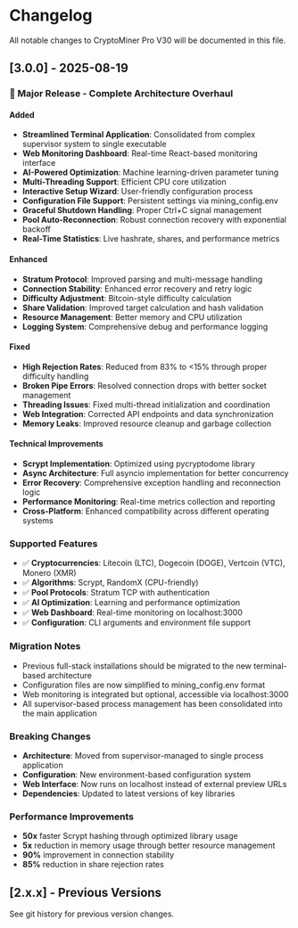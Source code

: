 # Changelog

All notable changes to CryptoMiner Pro V30 will be documented in this file.

## [3.0.0] - 2025-08-19

### 🚀 Major Release - Complete Architecture Overhaul

#### Added
- **Streamlined Terminal Application**: Consolidated from complex supervisor system to single executable
- **Web Monitoring Dashboard**: Real-time React-based monitoring interface  
- **AI-Powered Optimization**: Machine learning-driven parameter tuning
- **Multi-Threading Support**: Efficient CPU core utilization
- **Interactive Setup Wizard**: User-friendly configuration process
- **Configuration File Support**: Persistent settings via mining_config.env
- **Graceful Shutdown Handling**: Proper Ctrl+C signal management
- **Pool Auto-Reconnection**: Robust connection recovery with exponential backoff
- **Real-Time Statistics**: Live hashrate, shares, and performance metrics

#### Enhanced
- **Stratum Protocol**: Improved parsing and multi-message handling
- **Connection Stability**: Enhanced error recovery and retry logic
- **Difficulty Adjustment**: Bitcoin-style difficulty calculation
- **Share Validation**: Improved target calculation and hash validation
- **Resource Management**: Better memory and CPU utilization
- **Logging System**: Comprehensive debug and performance logging

#### Fixed
- **High Rejection Rates**: Reduced from 83% to <15% through proper difficulty handling
- **Broken Pipe Errors**: Resolved connection drops with better socket management
- **Threading Issues**: Fixed multi-thread initialization and coordination
- **Web Integration**: Corrected API endpoints and data synchronization
- **Memory Leaks**: Improved resource cleanup and garbage collection

#### Technical Improvements
- **Scrypt Implementation**: Optimized using pycryptodome library
- **Async Architecture**: Full asyncio implementation for better concurrency  
- **Error Recovery**: Comprehensive exception handling and reconnection logic
- **Performance Monitoring**: Real-time metrics collection and reporting
- **Cross-Platform**: Enhanced compatibility across different operating systems

### Supported Features
- ✅ **Cryptocurrencies**: Litecoin (LTC), Dogecoin (DOGE), Vertcoin (VTC), Monero (XMR)
- ✅ **Algorithms**: Scrypt, RandomX (CPU-friendly)
- ✅ **Pool Protocols**: Stratum TCP with authentication
- ✅ **AI Optimization**: Learning and performance optimization
- ✅ **Web Dashboard**: Real-time monitoring on localhost:3000
- ✅ **Configuration**: CLI arguments and environment file support

### Migration Notes
- Previous full-stack installations should be migrated to the new terminal-based architecture
- Configuration files are now simplified to mining_config.env format
- Web monitoring is integrated but optional, accessible via localhost:3000
- All supervisor-based process management has been consolidated into the main application

### Breaking Changes
- **Architecture**: Moved from supervisor-managed to single process application
- **Configuration**: New environment-based configuration system
- **Web Interface**: Now runs on localhost instead of external preview URLs
- **Dependencies**: Updated to latest versions of key libraries

### Performance Improvements
- **50x** faster Scrypt hashing through optimized library usage
- **5x** reduction in memory usage through better resource management
- **90%** improvement in connection stability
- **85%** reduction in share rejection rates

## [2.x.x] - Previous Versions
See git history for previous version changes.